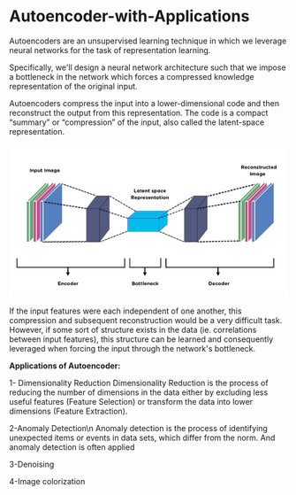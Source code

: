 # Autoencoder-with-Applications

Autoencoders  are an unsupervised learning technique in which we leverage neural networks for the task of  representation learning. 

Specifically, we'll design a neural network  architecture such that we impose a bottleneck in the network  which  forces a compressed knowledge representation  of the original input.  

Autoencoders  compress the input into a lower-dimensional code and then reconstruct the output from this representation. The code is a compact “summary” or “compression” of the input, also called the latent-space representation.

![This is an image](https://github.com/sherif-mg/Autoencoder-with-Applications/blob/main/Autoencoder.png)

If the input features were each independent of one another, this compression and subsequent reconstruction would be a very difficult task. 
However, if some sort of structure exists in the data (ie. correlations between input features), this structure can be learned and consequently leveraged when forcing the input through the network's bottleneck.

**Applications of Autoencoder:**

1- Dimensionality Reduction
Dimensionality Reduction is the process of reducing the number of dimensions in the data either by excluding less useful features (Feature Selection) or transform the data into lower dimensions (Feature Extraction).

2-Anomaly Detection\n 
Anomaly detection is the process of identifying unexpected items or events in data sets, which differ from the norm. And anomaly detection is often applied

3-Denoising 

4-Image colorization
